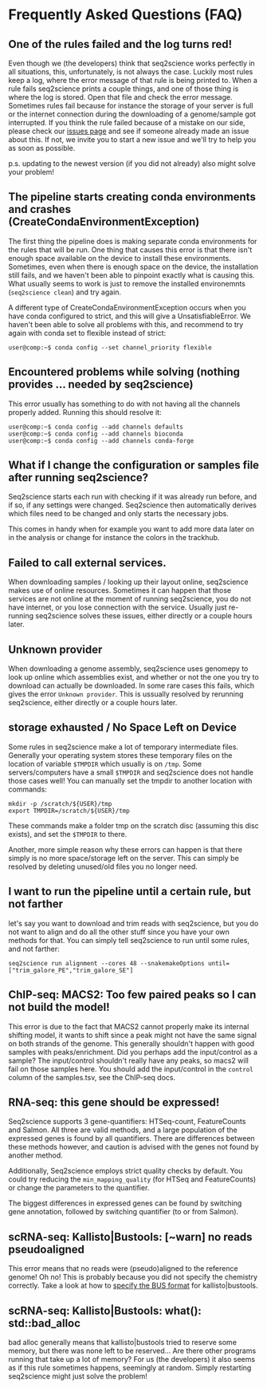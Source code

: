 # Frequently Asked Questions (FAQ)

## One of the rules failed and the log turns red!
Even though we (the developers) think that seq2science works perfectly in all situations, this, unfortunately, is not always the case. Luckily most rules keep a log, where the error message of that rule is being printed to. When a rule fails seq2science prints a couple things, and one of those thing is where the log is stored. Open that file and check the error message. Sometimes rules fail because for instance the storage of your server is full or the internet connection during the downloading of a genome/sample got interrupted. If you think the rule failed because of a mistake on our side, please check our [issues page](https://github.com/vanheeringen-lab/seq2science/issues) and see if someone already made an issue about this. If not, we invite you to start a new issue and we'll try to help you as soon as possible.

p.s. updating to the newest version (if you did not already) also might solve your problem!

## The pipeline starts creating conda environments and crashes (CreateCondaEnvironmentException)
The first thing the pipeline does is making separate conda environments for the rules that will be run. One thing that causes this error is that there isn't enough space available on the device to install these environments. Sometimes, even when there is enough space on the device, the installation still fails, and we haven't been able to pinpoint exactly what is causing this. What usually seems to work is just to remove the installed environemnts (`seq2science clean`) and try again. 

A different type of CreateCondaEnvironmentException occurs when you have conda configured to strict, and this will give a UnsatisfiableError. We haven't been able to solve all problems with this, and recommend to try again with conda set to flexible instead of strict:

```console
user@comp:~$ conda config --set channel_priority flexible
```
## Encountered problems while solving (nothing provides ... needed by seq2science) 

This error usually has something to do with not having all the channels properly added. Running this should resolve it:

```console
user@comp:~$ conda config --add channels defaults
user@comp:~$ conda config --add channels bioconda
user@comp:~$ conda config --add channels conda-forge
```

## What if I change the configuration or samples file after running seq2science?
Seq2science starts each run with checking if it was already run before, and if so, if any settings were changed. Seq2science then automatically derives which files need to be changed and only starts the necessary jobs.

This comes in handy when for example you want to add more data later on in the analysis or change for instance the colors in the trackhub.

## Failed to call external services.
When downloading samples / looking up their layout online, seq2science makes use of online resources. Sometimes it can happen that those services are not online at the moment of running seq2science, you do not have internet, or you lose connection with the service. Usually just re-running seq2science solves these issues, either directly or a couple hours later.

## Unknown provider
When downloading a genome assembly, seq2science uses genomepy to look up online which assemblies exist, and whether or not the one you try to download can actually be downloaded. In some rare cases this fails, which gives the error `Unknown provider`. This is ussually resolved by rerunning seq2science, either directly or a couple hours later.

## storage exhausted / No Space Left on Device
Some rules in seq2science make a lot of temporary intermediate files. Generally your operating system stores these temporary files on the location of variable `$TMPDIR` which usually is on `/tmp`. Some servers/computers have a small `$TMPDIR` and seq2science does not handle those cases well! You can manually set the tmpdir to another location with commands:

```
mkdir -p /scratch/${USER}/tmp
export TMPDIR=/scratch/${USER}/tmp
```

These commands make a folder tmp on the scratch disc (assuming this disc exists), and set the `$TMPDIR` to there. 

Another, more simple reason why these errors can happen is that there simply is no more space/storage left on the server. This can simply be resolved by deleting unused/old files you no longer need.

## I want to run the pipeline until a certain rule, but not farther
let's say you want to download and trim reads with seq2science, but you do not want to align and do all the other stuff since you have your own methods for that. You can simply tell seq2science to run until some rules, and not farther:

```
seq2science run alignment --cores 48 --snakemakeOptions until=["trim_galore_PE","trim_galore_SE"]
```

## ChIP-seq: MACS2: Too few paired peaks so I can not build the model!
This error is due to the fact that MACS2 cannot properly make its internal shifting model, it wants to shift since a peak might not have the same signal on both strands of the genome.
This generally shouldn't happen with good samples with peaks/enrichment.
Did you perhaps add the input/control as a sample?
The input/control shouldn't really have any peaks, so macs2 will fail on those samples here.
You should add the input/control in the `control` column of the samples.tsv, see the ChIP-seq docs.

## RNA-seq: this gene should be expressed!
Seq2science supports 3 gene-quantifiers: HTSeq-count, FeatureCounts and Salmon.
All three are valid methods, and a large population of the expressed genes is found by all quantifiers.
There are differences between these methods however, and caution is advised with the genes not found by another method.

Additionally, Seq2science employs strict quality checks by default.
You could try reducing the `min_mapping_quality` (for HTSeq and FeatureCounts) or change the parameters to the quantifier.

The biggest differences in expressed genes can be found by switching gene annotation, followed by switching quantifier (to or from Salmon).

## scRNA-seq: Kallisto|Bustools: \[~warn\] no reads pseudoaligned
This error means that no reads were (pseudo)aligned to the reference genome! 
Oh no! 
This is probably because you did not specify the chemistry correctly. 
Take a look at how to [specify the BUS format](https://vanheeringen-lab.github.io/seq2science/content/workflows/scrna_seq.html#bus-barcode-umi-set-format) for kallisto|bustools.

## scRNA-seq: Kallisto|Bustools: what():  std::bad_alloc
bad alloc generally means that kallisto|bustools tried to reserve some memory, but there was none left to be reserved...
Are there other programs running that take up a lot of memory?
For us (the developers) it also seems as if this rule sometimes happens, seemingly at random.
Simply restarting seq2science might just solve the problem!
